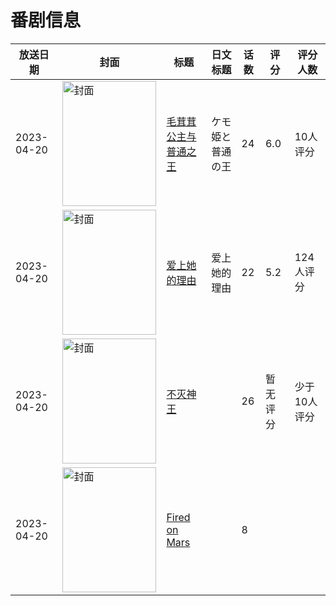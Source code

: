 # 番剧信息

|放送日期|封面|标题|日文标题|话数|评分|评分人数|
|---|---|---|---|---|---|---|
|2023-04-20|<img src="https://lain.bgm.tv/pic/cover/c/e2/1d/433680_PH4DC.jpg" alt="封面" style="width:150px;height:200px;object-fit:cover;">|[毛茸茸公主与普通之王](https://bangumi.tv/subject/433680)|ケモ姫と普通の王|24|6.0|10人评分|
|2023-04-20|<img src="https://lain.bgm.tv/pic/cover/c/d7/21/406472_t99kK.jpg" alt="封面" style="width:150px;height:200px;object-fit:cover;">|[爱上她的理由](https://bangumi.tv/subject/406472)|爱上她的理由|22|5.2|124人评分|
|2023-04-20|<img src="https://lain.bgm.tv/pic/cover/c/1c/d1/395290_QzgTQ.jpg" alt="封面" style="width:150px;height:200px;object-fit:cover;">|[不灭神王](https://bangumi.tv/subject/395290)||26|暂无评分|少于10人评分|
|2023-04-20|<img src="https://lain.bgm.tv/pic/cover/c/a3/f0/430696_Yqq46.jpg" alt="封面" style="width:150px;height:200px;object-fit:cover;">|[Fired on Mars](https://bangumi.tv/subject/430696)||8|||
